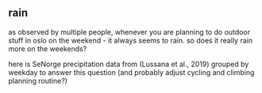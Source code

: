 ## rain

as observed by multiple people, whenever you are planning to do outdoor stuff in oslo on the weekend - it always seems to rain. so does it really rain more on the weekends? 

here is SeNorge precipitation data from (Lussana et al., 2019) grouped by weekday to answer this question (and probably adjust cycling and climbing planning routine?)

